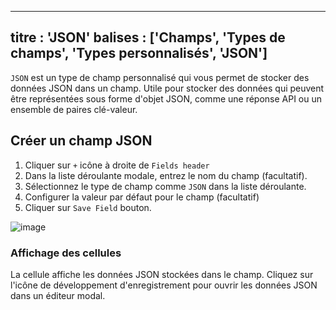 ***

titre : 'JSON'
balises : \['Champs', 'Types de champs', 'Types personnalisés', 'JSON']
-----------------------------------------------------------------------

`JSON` est un type de champ personnalisé qui vous permet de stocker des données JSON dans un champ. Utile pour stocker des données qui peuvent être représentées sous forme d'objet JSON, comme une réponse API ou un ensemble de paires clé-valeur.

## Créer un champ JSON

1. Cliquer sur `+` icône à droite de `Fields header`
2. Dans la liste déroulante modale, entrez le nom du champ (facultatif).
3. Sélectionnez le type de champ comme `JSON` dans la liste déroulante.
4. Configurer la valeur par défaut pour le champ (facultatif)
5. Cliquer sur `Save Field` bouton.

![image](/img/v2/fields/types/JSON.png)

### Affichage des cellules

La cellule affiche les données JSON stockées dans le champ. Cliquez sur l'icône de développement d'enregistrement pour ouvrir les données JSON dans un éditeur modal.
